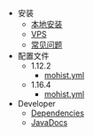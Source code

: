 - 安装
  - [本地安装]()
  - [VPS]()
  - [常见问题]()
- 配置文件
  - 1.12.2
    - [mohist.yml](config/mohist-yml-1.12.2.md)
  - 1.16.4
    - [mohist.yml]()
- Developer
  - [Dependencies](developer/dependencies.md)
  - [JavaDocs](developer/javadocs.md)